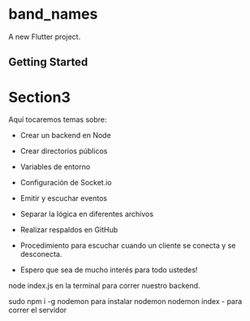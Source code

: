 # band_names

A new Flutter project.

## Getting Started

# Section3

Aquí tocaremos temas sobre:

- Crear un backend en Node 

- Crear directorios públicos
  
- Variables de entorno
  
- Configuración de Socket.io
  
- Emitir y escuchar eventos
  
- Separar la lógica en diferentes archivos
  
- Realizar respaldos en GitHub
  
- Procedimiento para escuchar cuando un cliente se conecta y se desconecta.
  
- Espero que sea de mucho interés para todo ustedes!

node index.js en la terminal para correr nuestro backend.

sudo npm i -g nodemon para instalar nodemon
nodemon index - para correr el servidor

